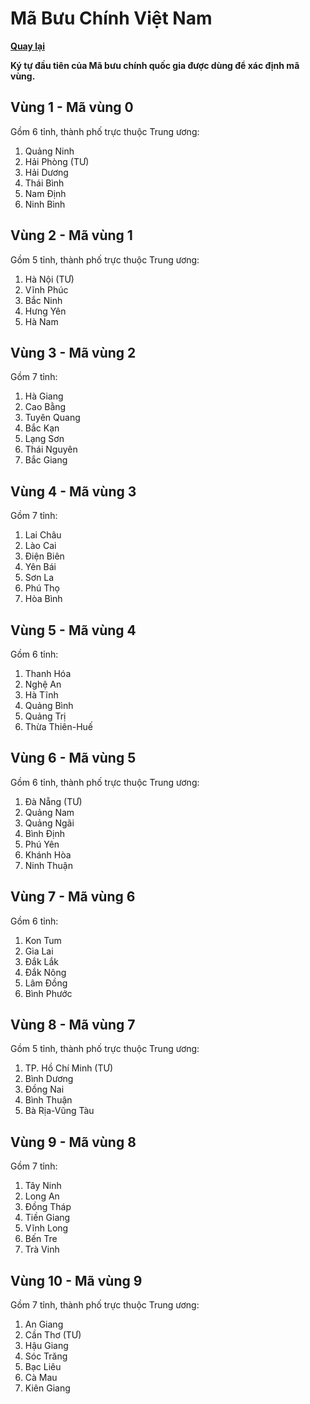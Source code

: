 # Mã Bưu Chính Việt Nam

**[Quay lại](https://khangshirokuma.github.io/MaBuuChinhVietNam/#bản-đồ-mã-bưu-chính)**

**Ký tự đầu tiên của Mã bưu chính quốc gia được dùng để xác định mã
vùng.**

## Vùng 1 - Mã vùng 0
Gồm 6 tỉnh, thành phố trực thuộc Trung ương:  
1. Quảng Ninh
2. Hải Phòng (TƯ)
3. Hải Dương
4. Thái Bình
5. Nam Định
6. Ninh Bình

## Vùng 2 - Mã vùng 1
Gồm 5 tỉnh, thành phố trực thuộc Trung ương:
1. Hà Nội (TƯ)
2. Vĩnh Phúc
3. Bắc Ninh
4. Hưng Yên
5. Hà Nam

## Vùng 3 - Mã vùng 2
Gồm 7 tỉnh:
1. Hà Giang
2. Cao Bằng
3. Tuyên Quang
4. Bắc Kạn
5. Lạng Sơn
6. Thái Nguyên
7. Bắc Giang

## Vùng 4 - Mã vùng 3
Gồm 7 tỉnh:
1. Lai Châu
2. Lào Cai
3. Điện Biên
4. Yên Bái
5. Sơn La
6. Phú Thọ
7. Hòa Bình

## Vùng 5 - Mã vùng 4
Gồm 6 tỉnh:
1. Thanh Hóa
2. Nghệ An
3. Hà Tĩnh
4. Quảng Bình
5. Quảng Trị
6. Thừa Thiên-Huế

## Vùng 6 - Mã vùng 5
Gồm 6 tỉnh, thành phố trực thuộc Trung ương:
1. Đà Nẵng (TƯ)
2. Quảng Nam
3. Quảng Ngãi
4. Bình Định
5. Phú Yên
6. Khánh Hòa
7. Ninh Thuận

## Vùng 7 - Mã vùng 6
Gồm 6 tỉnh:
1. Kon Tum
2. Gia Lai
3. Đắk Lắk
4. Đắk Nông
5. Lâm Đồng
6. Bình Phước

## Vùng 8 - Mã vùng 7
Gồm 5 tỉnh, thành phố trực thuộc Trung ương:
1. TP. Hồ Chí Minh (TƯ)
2. Bình Dương
3. Đồng Nai
4. Bình Thuận
5. Bà Rịa-Vũng Tàu

## Vùng 9 - Mã vùng 8
Gồm 7 tỉnh:
1. Tây Ninh
2. Long An
3. Đồng Tháp
4. Tiền Giang
5. Vĩnh Long
6. Bến Tre
7. Trà Vinh

## Vùng 10 - Mã vùng 9
Gồm 7 tỉnh, thành phố trực thuộc Trung ương:
1. An Giang
2. Cần Thơ (TƯ)
3. Hậu Giang
4. Sóc Trăng
4. Bạc Liêu
6. Cà Mau
7. Kiên Giang
